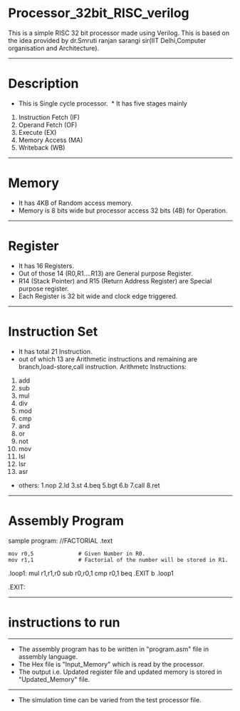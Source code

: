 # Processor_32bit_RISC_verilog

This is a simple RISC 32 bit processor made using Verilog.
This is based on the idea provided by dr.Smruti ranjan sarangi sir(IIT Delhi,Computer organisation and Architecture).

---------------------------------------------------------------------------------------------------------------------
# Description
  * This is Single cycle processor.
  * It has five stages mainly 
  1. Instruction Fetch (IF)
  2. Operand Fetch     (OF)
  3. Execute           (EX)
  4. Memory Access     (MA)
  5. Writeback         (WB)
  -------------------------------------------------------------------------------------------------------------------
# Memory
 * It has 4KB of Random access memory.
 * Memory is 8 bits wide but processor access 32 bits (4B) for Operation.
---------------------------------------------------------------------------------------------------------------------

# Register
* It has 16 Registers.
* Out of those 14 (R0,R1....R13) are General purpose Register.
* R14 (Stack Pointer) and R15 (Return Address Register) are Special purpose register.
* Each Register is 32 bit wide and clock edge triggered. 
---------------------------------------------------------------------------------------------------------------------
# Instruction Set
* It has total 21 Instruction.
* out of which 13 are Arithmetic instructions and remaining are branch,load-store,call instruction.
Arithmetc Instructions:
 1. add
 2. sub
 3. mul
 4. div
 5. mod
 6. cmp
 7. and
 8. or
 9. not
10. mov
11. lsl
12. lsr
13. asr
* others:
1.nop
2.ld
3.st
4.beq
5.bgt
6.b
7.call
8.ret
--------------------------------------------------------------------------------------------------------------
# Assembly Program
   sample program:
 //FACTORIAL
.text
    
    mov r0,5              # Given Number in R0.
    mov r1,1              # Factorial of the number will be stored in R1.

.loop1:
       mul r1,r1,r0
       sub r0,r0,1
       cmp r0,1
       beq .EXIT
       b .loop1

.EXIT:
     
 ------------------------------------------------------------------------------------------------------------------  
# instructions to run
----------------------------------------------------------
* The assembly program has to be written in "program.asm" file in 
assembly language.
* The Hex file is "Input_Memory" which is read by the processor.
* The output i.e. Updated register file and updated memory is stored in "Updated_Memory" file.
----------------------------------------------------------
* The simulation time can be varied from the test processor file.








